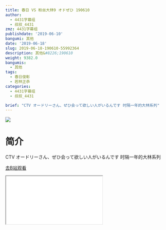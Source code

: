 ```yaml
---
title: 春日 VS 粉丝大林9 オドぜひ 190610
author:
  - 4431字幕组
  - 叔叔_4431
zmz: 4431字幕组
publishdate: '2019-06-10'
bangumi: 其他
date: '2019-06-18'
slug: 2019-06-18-190610-55992364
description: 其他&#8226;190610
weight: 9382.0
bangumis:
  - 其他
tags:
  - 春日俊彰
  - 若林正恭
categories:
  - 4431字幕组
  - 叔叔_4431

brief: "CTV オードリーさん、ぜひ会って欲しい人がいるんです 时隔一年的大林系列"
---
```

![](https://raw.githubusercontent.com/tcgriffith/owaraisite/master/static/tmpimg/5cf52dc38d136ea11e4a0cc88fd4754352458d24.jpg.480.jpg)
# 简介  
CTV オードリーさん、ぜひ会って欲しい人がいるんです
时隔一年的大林系列  

[去B站观看](https://www.bilibili.com/video/av55992364/)
<div class ="resp-container"><iframe class="testiframe" src="//player.bilibili.com/player.html?aid=55992364"", scrolling="no", allowfullscreen="true" > </iframe></div> 
